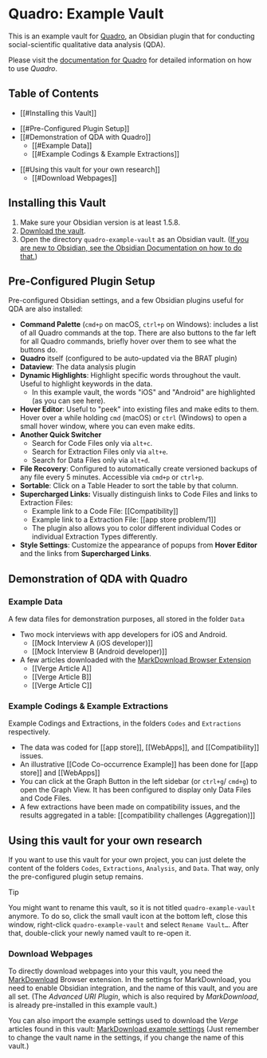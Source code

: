 # Quadro: Example Vault
This is an example vault for [Quadro](https://github.com/chrisgrieser/obsidian-quadro), an Obsidian plugin that for conducting social-scientific qualitative data analysis (QDA).

Please visit the [documentation for Quadro](https://github.com/chrisgrieser/obsidian-quadro) for detailed information on how to use *Quadro*.

## Table of Contents
- [[#Installing this Vault]]
* [[#Pre-Configured Plugin Setup]]
* [[#Demonstration of QDA with Quadro]]
	* [[#Example Data]]
	* [[#Example Codings & Example Extractions]]
- [[#Using this vault for your own research]]
	* [[#Download Webpages]]

## Installing this Vault
1. Make sure your Obsidian version is at least 1.5.8.
2. [Download the vault](https://github.com/chrisgrieser/quadro-example-vault/releases/latest/download/quadro-example-vault.zip).
3. Open the directory `quadro-example-vault` as an Obsidian vault. ([If you are new to Obsidian, see the Obsidian Documentation on how to do that.](https://help.obsidian.md/Getting+started/Create+a+vault#Open+existing+folder))

## Pre-Configured Plugin Setup
Pre-configured Obsidian settings, and a few Obsidian plugins useful for QDA are also installed:
- **Command Palette** (`cmd+p` on macOS, `ctrl+p` on Windows): includes a list of all Quadro commands at the top. There are also buttons to the far left for all Quadro commands, briefly hover over them to see what the buttons do.
- **Quadro** itself (configured to be auto-updated via the BRAT plugin)
- **Dataview**: The data analysis plugin
- **Dynamic Highlights**: Highlight specific words throughout the vault. Useful to highlight keywords in the data. 
	- In this example vault, the words "iOS" and "Android" are highlighted (as you can see here).
- **Hover Editor**: Useful to "peek" into existing files and make edits to them. Hover over a while holding `cmd` (macOS) or `ctrl` (Windows) to open a small hover window, where you can even make edits.
- **Another Quick Switcher**
	- Search for Code Files only via `alt+c`.
	- Search for Extraction Files only via `alt+e`.
	- Search for Data Files only via `alt+d`.
- **File Recovery**: Configured to automatically create versioned backups of any file every 5 minutes. Accessible via `cmd+p` or `ctrl+p`.
- **Sortable**: Click on a Table Header to sort the table by that column.
- **Supercharged Links:** Visually distinguish links to Code Files and links to Extraction Files:
	- Example link to a Code File: [[Compatibility]]
	- Example link to a Extraction File: [[app store problem/1]]
	- The plugin also allows you to color different individual Codes or individual Extraction Types differently.
- **Style Settings**: Customize the appearance of popups from **Hover Editor** and the links from **Supercharged Links**.

## Demonstration of QDA with Quadro
### Example Data
A few data files for demonstration purposes, all stored in the folder `Data`
- Two mock interviews with app developers for iOS and Android.
	- [[Mock Interview A (iOS developer)]]
	- [[Mock Interview B (Android developer)]]
- A few articles downloaded with the [MarkDownload Browser Extension](https://chromewebstore.google.com/detail/markdownload-markdown-web/pcmpcfapbekmbjjkdalcgopdkipoggdi)
	- [[Verge Article A]]
	- [[Verge Article B]]
	- [[Verge Article C]]

### Example Codings & Example Extractions
Example Codings and Extractions, in the folders `Codes` and `Extractions` respectively.
- The data was coded for [[app store]], [[WebApps]], and [[Compatibility]] issues.
- An illustrative [[Code Co-occurrence Example]] has been done for [[app store]] and [[WebApps]]
- You can click at the Graph Button in the left sidebar (or `ctrl+g`/ `cmd+g`) to open the Graph View. It has been configured to display only Data Files and Code Files.
- A few extractions have been made on compatibility issues, and the results aggregated in a table: [[compatibility challenges (Aggregation)]]

## Using this vault for your own research
If you want to use this vault for your own project, you can just delete the content of the folders `Codes`, `Extractions`, `Analysis`, and `Data`. That way, only the pre-configured plugin setup remains.

> [!TIP]
> You might want to rename this vault, so it is not titled `quadro-example-vault` anymore. To do so, click the small vault icon at the bottom left, close this window, right-click `quadro-example-vault` and select `Rename Vault…`. After that, double-click your newly named vault to re-open it.

### Download Webpages
To directly download webpages into your this vault, you need the [MarkDownload](https://chrome.google.com/webstore/detail/pcmpcfapbekmbjjkdalcgopdkipoggdi) Browser extension. In the settings for MarkDownload, you need to enable Obsidian integration, and the name of this vault, and you are all set. (The *Advanced URI Plugin*, which is also required by *MarkDownload*, is already pre-installed in this example vault.)

You can also import the example settings used to download the *Verge* articles found in this vault: [MarkDownload example settings](./Extras/MarkDownload-example-settings.json) 
(Just remember to change the vault name in the settings, if you change the name of this vault.)
